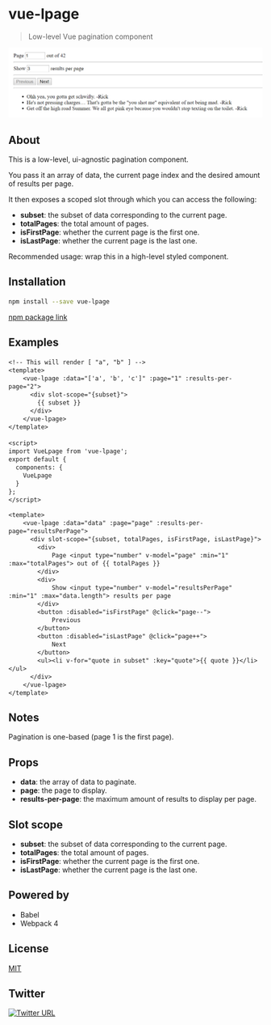 # vue-lpage

> Low-level Vue pagination component

![screenshot](./screenshot.png)

## About

This is a low-level, ui-agnostic pagination component.

You pass it an array of data, the current page index and the desired amount of results per page.

It then exposes a scoped slot through which you can access the following:

* __subset__: the subset of data corresponding to the current page.
* __totalPages__: the total amount of pages.
* __isFirstPage__: whether the current page is the first one.
* __isLastPage__: whether the current page is the last one.

Recommended usage: wrap this in a high-level styled component.

## Installation

```bash
npm install --save vue-lpage
```

[npm package link](https://www.npmjs.com/package/vue-lpage)

## Examples

```vue
<!-- This will render [ "a", "b" ] -->
<template>
    <vue-lpage :data="['a', 'b', 'c']" :page="1" :results-per-page="2">
      <div slot-scope="{subset}">
        {{ subset }}
      </div>
    </vue-lpage>
</template>

<script>
import VueLpage from 'vue-lpage';
export default {
  components: {
    VueLpage
  }
};
</script>
```

```vue
<template>
    <vue-lpage :data="data" :page="page" :results-per-page="resultsPerPage">
      <div slot-scope="{subset, totalPages, isFirstPage, isLastPage}">
        <div>
            Page <input type="number" v-model="page" :min="1" :max="totalPages"> out of {{ totalPages }}
        </div>
        <div>
            Show <input type="number" v-model="resultsPerPage" :min="1" :max="data.length"> results per page
        </div>
        <button :disabled="isFirstPage" @click="page--">
            Previous
        </button>
        <button :disabled="isLastPage" @click="page++">
            Next
        </button>
        <ul><li v-for="quote in subset" :key="quote">{{ quote }}</li></ul>
      </div>
    </vue-lpage>
</template>
```

## Notes

Pagination is one-based (page 1 is the first page).

## Props

* __data__: the array of data to paginate.
* __page__: the page to display.
* __results-per-page__: the maximum amount of results to display per page.

## Slot scope

* __subset__: the subset of data corresponding to the current page.
* __totalPages__: the total amount of pages.
* __isFirstPage__: whether the current page is the first one.
* __isLastPage__: whether the current page is the last one.

## Powered by

* Babel
* Webpack 4

## License

[MIT](http://opensource.org/licenses/MIT)

## Twitter

[![Twitter URL](https://img.shields.io/twitter/url/http/shields.io.svg?style=social)](https://twitter.com/KrolsBjorn)

